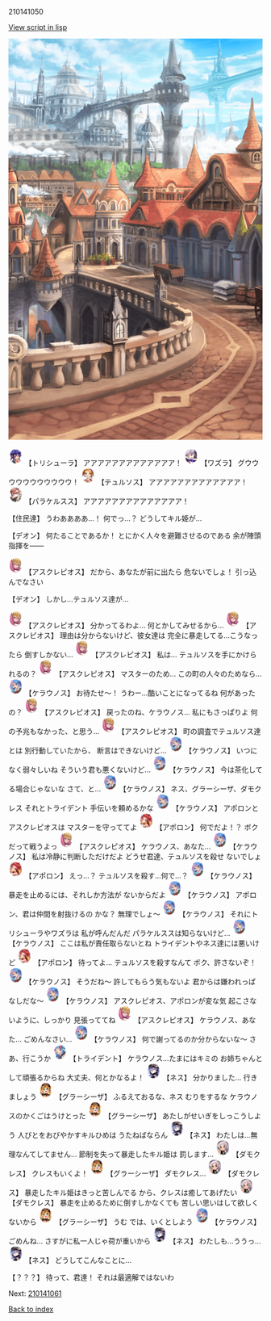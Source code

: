 210141050

[View script in lisp](../scripts/210141050.txt)

![town.png](../images/backgrounds/town.png)

<img src="../images/units/300611.png" alt="300611.png" height="34"/>
【トリシューラ】
アアアアアアアアアアアアア！

<img src="../images/units/201111.png" alt="201111.png" height="34"/>
【ワズラ】
グウウウウウウウウウウウ！

<img src="../images/units/600321.png" alt="600321.png" height="34"/>
【テュルソス】
アアアアアアアアアアアアア！

<img src="../images/units/101311.png" alt="101311.png" height="34"/>
【パラケルスス】
アアアアアアアアアアアアアア！

【住民達】
うわああああ…！
何でっ…？
どうしてキル姫が…

【デオン】
何たることであるか！
とにかく人々を避難させるのである
余が陣頭指揮を――

<img src="../images/units/600131.png" alt="600131.png" height="34"/>
【アスクレピオス】
だから、あなたが前に出たら
危ないでしょ！
引っ込んでなさい

【デオン】
しかし…テュルソス達が…

<img src="../images/units/600131.png" alt="600131.png" height="34"/>
【アスクレピオス】
分かってるわよ…
何とかしてみせるから…

<img src="../images/units/600131.png" alt="600131.png" height="34"/>
【アスクレピオス】
理由は分からないけど、彼女達は
完全に暴走してる…こうなったら
倒すしかない…

<img src="../images/units/600131.png" alt="600131.png" height="34"/>
【アスクレピオス】
私は…
テュルソスを手にかけられるの？

<img src="../images/units/600131.png" alt="600131.png" height="34"/>
【アスクレピオス】
マスターのため…
この町の人々のためなら…

<img src="../images/units/500131.png" alt="500131.png" height="34"/>
【ケラウノス】
お待たせ～！
うわー…酷いことになってるね
何があったの？

<img src="../images/units/600131.png" alt="600131.png" height="34"/>
【アスクレピオス】
戻ったのね、ケラウノス…
私にもさっぱりよ
何の予兆もなかった、と思う…

<img src="../images/units/600131.png" alt="600131.png" height="34"/>
【アスクレピオス】
町の調査でテュルソス達とは
別行動していたから、
断言はできないけど…

<img src="../images/units/500131.png" alt="500131.png" height="34"/>
【ケラウノス】
いつになく弱々しいね
そういう君も悪くないけど…

<img src="../images/units/500131.png" alt="500131.png" height="34"/>
【ケラウノス】
今は茶化してる場合じゃないな
さて、と…

<img src="../images/units/500131.png" alt="500131.png" height="34"/>
【ケラウノス】
ネス、グラーシーザ、ダモクレス
それとトライデント
手伝いを頼めるかな

<img src="../images/units/500131.png" alt="500131.png" height="34"/>
【ケラウノス】
アポロンとアスクレピオスは
マスターを守っててよ

<img src="../images/units/400331.png" alt="400331.png" height="34"/>
【アポロン】
何でだよ！？
ボクだって戦うよっ

<img src="../images/units/600131.png" alt="600131.png" height="34"/>
【アスクレピオス】
ケラウノス、あなた…

<img src="../images/units/500131.png" alt="500131.png" height="34"/>
【ケラウノス】
私は冷静に判断しただけだよ
どうせ君達、テュルソスを殺せ
ないでしょ

<img src="../images/units/400331.png" alt="400331.png" height="34"/>
【アポロン】
えっ…？
テュルソスを殺す…何で…？

<img src="../images/units/500131.png" alt="500131.png" height="34"/>
【ケラウノス】
暴走を止めるには、それしか方法が
ないからだよ

<img src="../images/units/500131.png" alt="500131.png" height="34"/>
【ケラウノス】
アポロン、君は仲間を射抜けるの
かな？
無理でしょ～

<img src="../images/units/500131.png" alt="500131.png" height="34"/>
【ケラウノス】
それにトリシューラやワズラは
私が呼んだんだ
パラケルススは知らないけど…

<img src="../images/units/500131.png" alt="500131.png" height="34"/>
【ケラウノス】
ここは私が責任取らないとね
トライデントやネス達には悪いけど

<img src="../images/units/400331.png" alt="400331.png" height="34"/>
【アポロン】
待ってよ…
テュルソスを殺すなんて
ボク、許さないぞ！

<img src="../images/units/500131.png" alt="500131.png" height="34"/>
【ケラウノス】
そうだね～
許してもらう気もないよ
君からは嫌われっぱなしだな～

<img src="../images/units/500131.png" alt="500131.png" height="34"/>
【ケラウノス】
アスクレピオス、アポロンが変な気
起こさないように、しっかり
見張っててね

<img src="../images/units/600131.png" alt="600131.png" height="34"/>
【アスクレピオス】
ケラウノス、あなた…
ごめんなさい…

<img src="../images/units/500131.png" alt="500131.png" height="34"/>
【ケラウノス】
何で謝ってるのか分からないな～
さあ、行こうか

<img src="../images/units/300231.png" alt="300231.png" height="34"/>
【トライデント】
ケラウノス…たまにはキミの
お姉ちゃんとして頑張るからね
大丈夫、何とかなるよ！

<img src="../images/units/5602021.png" alt="5602021.png" height="34"/>
【ネス】
分かりました…
行きましょう

<img src="../images/units/5302621.png" alt="5302621.png" height="34"/>
【グラーシーザ】
ふるえておるな、ネス
むりをするな
ケラウノスのかくごはうけとった

<img src="../images/units/5302621.png" alt="5302621.png" height="34"/>
【グラーシーザ】
あたしがせいぎをしっこうしよう
人びとをおびやかすキルひめは
うたねばならん

<img src="../images/units/5602021.png" alt="5602021.png" height="34"/>
【ネス】
わたしは…無理なんてしてません…
節制を失って暴走したキル姫は
罰します…

<img src="../images/units/5103521.png" alt="5103521.png" height="34"/>
【ダモクレス】
クレスもいくよ！

<img src="../images/units/5302621.png" alt="5302621.png" height="34"/>
【グラーシーザ】
ダモクレス…

<img src="../images/units/5103521.png" alt="5103521.png" height="34"/>
【ダモクレス】
暴走したキル姫はきっと苦しんでる
から、クレスは癒してあげたい

<img src="../images/units/5103521.png" alt="5103521.png" height="34"/>
【ダモクレス】
暴走を止めるために倒すしかなくても
苦しい思いはして欲しくないから

<img src="../images/units/5302621.png" alt="5302621.png" height="34"/>
【グラーシーザ】
うむ
では、いくとしよう

<img src="../images/units/500131.png" alt="500131.png" height="34"/>
【ケラウノス】
ごめんね…
さすがに私一人じゃ荷が重いから

<img src="../images/units/5602021.png" alt="5602021.png" height="34"/>
【ネス】
わたしも…ううっ…

<img src="../images/units/5602021.png" alt="5602021.png" height="34"/>
【ネス】
どうしてこんなことに…

【？？？】
待って、君達！
それは最適解ではないわ

Next: [210141061](210141061.md)

[Back to index](index.md)
